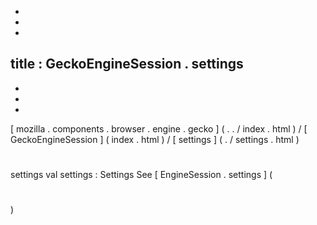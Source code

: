 -
-
-
title
:
GeckoEngineSession
.
settings
-
-
-
-
[
mozilla
.
components
.
browser
.
engine
.
gecko
]
(
.
.
/
index
.
html
)
/
[
GeckoEngineSession
]
(
index
.
html
)
/
[
settings
]
(
.
/
settings
.
html
)
#
settings
val
settings
:
Settings
See
[
EngineSession
.
settings
]
(
#
)
